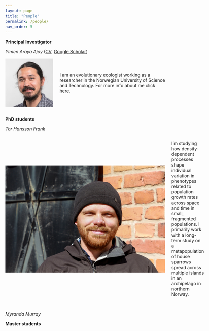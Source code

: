 ```yaml
---
layout: page
title: "People"
permalink: /people/
nav_order: 5
---
```


**Principal Investigator**

*Yimen Araya Ajoy* (<a href="/assets/files/CV.pdf">CV</a>, <a href="https://scholar.google.com/citations?user=q4pwMVIAAAAJ&hl=en"> Google Scholar</a>)
<div style="display: flex; align-items: center;">
  <img src="/assets/images/Pic.jpg" alt="Description" style="width: 30%; margin-right: 20px;">
  <p>
 I am an evolutionary ecologist working as a researcher in the Norwegian University of Science and Technology.  For more info about me click <a href="/yimen/">here</a>.
</p>
</div>
<br>

**PhD students**

*Tor Hansson Frank*
<div style="display: flex; align-items: center;">
  <img src="/assets/images/Tor_Pic.jpg" alt="Description" style="width: 100%; margin-right: 20px;">
  <p>
I’m studying how density-dependent processes shape individual variation in phenotypes related to population growth rates across space and time in small, fragmented populations. I primarily work with a long-term study on a metapopulation of house sparrows spread across multiple islands in an archipelago in northern Norway. 
</p>
</div>
<br>

*Myranda Murray*


**Master students**

